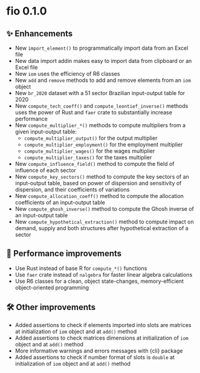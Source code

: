 # fio 0.1.0

## ✨ Enhancements

* New `import_element()` to programmatically import data from an Excel file
* New data import addin makes easy to import data from clipboard or an Excel file
* New `iom` uses the efficiency of R6 classes
* New `add` and `remove` methods to add and remove elements from an `iom` object
* New `br_2020` dataset with a 51 sector Brazilian input-output table for 2020
* New `compute_tech_coeff()` and `compute_leontief_inverse()` methods uses the power of Rust and `faer` crate to substantially increase performance
* New `compute_multiplier_*()` methods to compute multipliers from a given input-output table:
  * `compute_multiplier_output()` for the output multiplier
  * `compute_multiplier_employment()` for the employment multiplier
  * `compute_multiplier_wages()` for the wages multiplier
  * `compute_multiplier_taxes()` for the taxes multiplier
* New `compute_influence_field()` method to compute the field of influence of each sector
* New `compute_key_sectors()` method to compute the key sectors of an input-output table, based on power of dispersion and sensitivity of dispersion, and their coefficients of variations
* New `compute_allocation_coeff()` method to compute the allocation coefficients of an input-output table
* New `compute_ghosh_inverse()` method to compute the Ghosh inverse of an input-output table
* New `compute_hypothetical_extraction()` method to compute impact on demand, supply and both structures after hypothetical extraction of a sector

## 🚀 Performance improvements

* Use Rust instead of base R for `compute_*()` functions
* Use `faer` crate instead of `nalgebra` for faster linear algebra calculations
* Use R6 classes for a clean, object state-changes, memory-efficient object-oriented programming

## 🛠️ Other improvements

* Added assertions to check if elements imported into slots are matrices at initialization of `iom` object and at `add()` method
* Added assertions to check matrices dimensions at initialization of `iom` object and at `add()` method
* More informative warnings and errors messages with {cli} package
* Added assertions to check if number format of slots is `double` at initialization of `iom` object and at `add()` method
